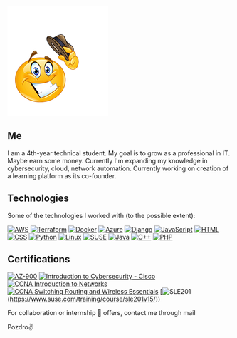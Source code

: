 <img src="Howdy.png" alt="Howdy">

## Me
I am a 4th-year technical student. My goal is to grow as a professional in IT. Maybe earn some money.
Currently I'm expanding my knowledge in cybersecurity, cloud, network automation. Currently working on creation of a learning platform as its co-founder.

## Technologies
Some of the technologies I worked with (to the possible extent):

[![AWS](https://img.shields.io/badge/AWS-232F3E?style=flat&logo=amazon-aws&logoColor=white)](https://aws.amazon.com)
[![Terraform](https://img.shields.io/badge/Terraform-7B42B6?style=flat&logo=terraform&logoColor=white)](https://www.terraform.io)
[![Docker](https://img.shields.io/badge/Docker-2496ED?style=flat&logo=docker&logoColor=white)](https://www.docker.com)
[![Azure](https://img.shields.io/badge/Azure-0089D6?style=flat&logo=microsoft-azure&logoColor=white)](https://azure.microsoft.com)
[![Django](https://img.shields.io/badge/Django-092E20?style=flat&logo=django&logoColor=white)](https://www.djangoproject.com)
[![JavaScript](https://img.shields.io/badge/JavaScript-F7DF1E?style=flat&logo=javascript&logoColor=black)](https://developer.mozilla.org/en-US/docs/Web/JavaScript)
[![HTML](https://img.shields.io/badge/HTML-E34F26?style=flat&logo=html5&logoColor=white)](https://developer.mozilla.org/en-US/docs/Web/HTML)
[![CSS](https://img.shields.io/badge/CSS-1572B6?style=flat&logo=css3&logoColor=white)](https://developer.mozilla.org/en-US/docs/Web/CSS)
[![Python](https://img.shields.io/badge/Python-3776AB?style=flat&logo=python&logoColor=white)](https://www.python.org)
[![Linux](https://img.shields.io/badge/Linux-FCC624?style=flat&logo=linux&logoColor=black)](https://www.kernel.org)
[![SUSE](https://img.shields.io/badge/SUSE-3E9E3E?style=flat&logo=suse&logoColor=white)](https://www.suse.com)
[![Java](https://img.shields.io/badge/java-%23ED8B00.svg?style=flat&logo=openjdk&logoColor=white)](https://www.oracle.com/java)
[![C++](https://img.shields.io/badge/C%2B%2B-00599C?style=flat&logo=c%2B%2B&logoColor=white)](https://isocpp.org)
[![PHP](https://img.shields.io/badge/PHP-777BB4?style=flat&logo=php&logoColor=white)](https://www.php.net)

## Certifications

[![AZ-900](https://img.shields.io/badge/AZ--900-0078D4?style=flat&logo=microsoft-azure&logoColor=white)](https://learn.microsoft.com/en-us/certifications/azure-fundamentals)
[![Introduction to Cybersecurity - Cisco](https://img.shields.io/badge/Introduction%20to%20Cybersecurity-003B5C?style=flat&logo=cisco&logoColor=white)](https://www.netacad.com/courses/introduction-to-cybersecurity)
[![CCNA Introduction to Networks](https://img.shields.io/badge/CCNA%20Intro%20to%20Networks-006D8C?style=flat&logo=cisco&logoColor=white)](https://www.netacad.com/courses/networking/ccna-introduction-networks)
[![CCNA Switching Routing and Wireless Essentials](https://img.shields.io/badge/CCNA%20Switching%20Routing%20and%20Wireless%20Essentials-006D8C?style=flat&logo=cisco&logoColor=white)](https://www.netacad.com/courses/networking/ccna-switching-routing-wireless-essentials)
[![SLE201](https://img.shields.io/badge/SLE201-4B92DB?style=flat&logo=suse&logoColor=white)(https://www.suse.com/training/course/sle201v15/))
  

For collaboration or internship 👀 offers, contact me through mail

Pozdro✌️
